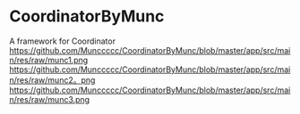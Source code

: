 # CoordinatorByMunc
A framework for Coordinator
https://github.com/Munccccc/CoordinatorByMunc/blob/master/app/src/main/res/raw/munc1.png
https://github.com/Munccccc/CoordinatorByMunc/blob/master/app/src/main/res/raw/munc2。png
https://github.com/Munccccc/CoordinatorByMunc/blob/master/app/src/main/res/raw/munc3.png
